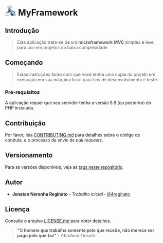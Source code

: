 # <img src="https://github.com/j84reginato/MyFramework/blob/master/logo.png" width="36" height="36"> MyFramework

## Introdução

>Esta aplicação trata-se de um **microframework MVC** simples e leve para uso em projetos da baixa complexidade.

## Começando

>Estas instruções farão com que você tenha uma cópia do projeto em execução em sua máquina local para fins de desenvolvimento e teste.

### Pré-requisitos

A aplicação requer que seu servidor tenha a versão 5.6 (ou posterior) do PHP instalada.

## Contribuição

Por favor, leia [CONTRIBUTING.md](CONTRIBUTING.md) para detalhes sobre o código de conduta, e o processo de envio de *pull requests*.

## Versionamento

Para as versões disponíveis, veja as [tags neste repositório](https://github.com/j84reginato/MyFramework/tags).

## Autor

* **Jonatan Noronha Reginato** - *Trabalho inicial* - [j84reginato](https://github.com/j84reginato)

## Licença

Consulte o arquivo [LICENSE.md](LICENSE.md) para obter detalhes.

> **"O homem que trabalha somente pelo que recebe, não merece ser pago pelo que faz"** - *Abraham Lincoln*
